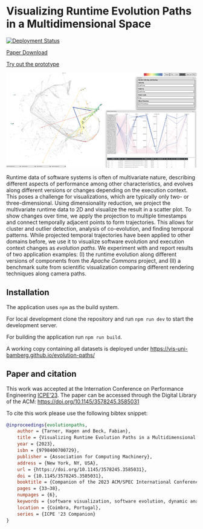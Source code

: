 # Visualizing Runtime Evolution Paths in a Multidimensional Space

[![Deployment Status](https://github.com/vis-uni-bamberg/evolution-paths/actions/workflows/vite.yml/badge.svg)](https://github.com/vis-uni-bamberg/evolution-paths/actions/workflows/vite.yml)


[Paper Download](https://doi.org/10.1145/3578245.3585031)

[Try out the prototype](https://vis-uni-bamberg.github.io/evolution-paths/)


![teaser](teaser.png)

Runtime data of software systems is often of multivariate nature, describing different aspects of performance among other characteristics, and evolves along different versions or changes depending on the execution context.
This poses a challenge for visualizations, which are typically only two- or three-dimensional.
Using dimensionality reduction, we project the multivariate runtime data to 2D and visualize the result in a scatter plot.
To show changes over time, we apply the projection to multiple timestamps and connect temporally adjacent points to form trajectories.
This allows for cluster and outlier detection, analysis of co-evolution, and finding temporal patterns.
While projected temporal trajectories have been applied to other domains before, we use it to visualize software evolution and execution context changes as _evolution paths_.
We experiment with and report results of two application examples: (I) the runtime evolution along different versions of components from the _Apache Commons_ project, and (II) a benchmark suite from scientific visualization comparing different rendering techniques along camera paths.

## Installation

The application uses `npm` as the build system.

For local development clone the repository and run `npm run dev` to start the development server.

For building the application run `npm run build`.

A working copy containing all datasets is deployed under https://vis-uni-bamberg.github.io/evolution-paths/

## Paper and citation

This work was accepted at the Internation Conference on Performance Engineering [ICPE'23](https://icpe2023.spec.org/).
The paper can be accessed through the Digital Library of the ACM: https://doi.org/10.1145/3578245.3585031

To cite this work please use the following bibtex snippet:

```bibtex
@inproceedings{evolutionpaths,
    author = {Tarner, Hagen and Beck, Fabian},
    title = {Visualizing Runtime Evolution Paths in a Multidimensional Space (Work In Progress Paper)},
    year = {2023},
    isbn = {9798400700729},
    publisher = {Association for Computing Machinery},
    address = {New York, NY, USA},
    url = {https://doi.org/10.1145/3578245.3585031},
    doi = {10.1145/3578245.3585031},
    booktitle = {Companion of the 2023 ACM/SPEC International Conference on Performance Engineering},
    pages = {33–38},
    numpages = {6},
    keywords = {software visualization, software evolution, dynamic analysis, runtime performance, dimensionality reduction},
    location = {Coimbra, Portugal},
    series = {ICPE '23 Companion}
}
```